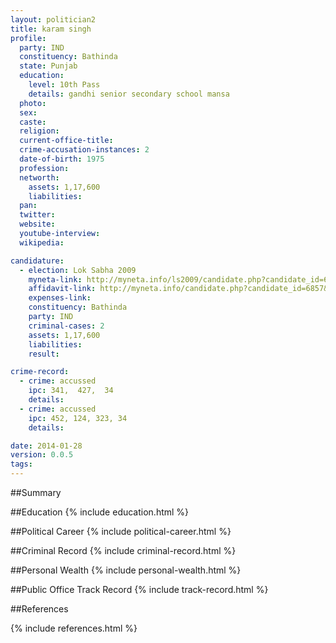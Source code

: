 ```yaml
---
layout: politician2
title: karam singh
profile: 
  party: IND
  constituency: Bathinda
  state: Punjab
  education: 
    level: 10th Pass
    details: gandhi senior secondary school mansa
  photo: 
  sex: 
  caste: 
  religion: 
  current-office-title: 
  crime-accusation-instances: 2
  date-of-birth: 1975
  profession: 
  networth: 
    assets: 1,17,600
    liabilities: 
  pan: 
  twitter: 
  website: 
  youtube-interview: 
  wikipedia: 

candidature: 
  - election: Lok Sabha 2009
    myneta-link: http://myneta.info/ls2009/candidate.php?candidate_id=6857
    affidavit-link: http://myneta.info/candidate.php?candidate_id=6857&scan=original
    expenses-link: 
    constituency: Bathinda 
    party: IND
    criminal-cases: 2
    assets: 1,17,600
    liabilities: 
    result:  

crime-record: 
  - crime: accussed
    ipc: 341,  427,  34
    details:  
  - crime: accussed
    ipc: 452, 124, 323, 34
    details:  

date: 2014-01-28
version: 0.0.5
tags: 
---
```

##Summary


##Education
{% include education.html %}


##Political Career
{% include political-career.html %}


##Criminal Record
{% include criminal-record.html %}


##Personal Wealth
{% include personal-wealth.html %}


##Public Office Track Record
{% include track-record.html %}


##References


{% include references.html %}